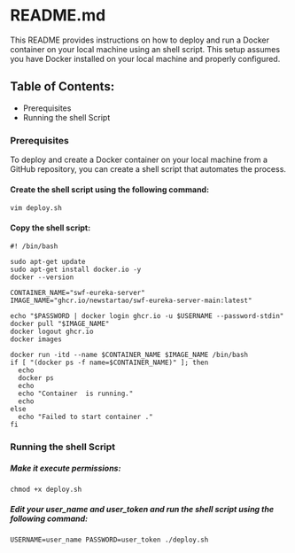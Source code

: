 README.md
=========

This README provides instructions on how to deploy and run a Docker container on your local machine using an shell script. This setup assumes you have Docker installed on your local machine and properly configured.

## Table of Contents:

* Prerequisites
* Running the shell Script

### Prerequisites

To deploy and create a Docker container on your local machine from a GitHub repository, you can create a shell script that automates the process.

#### Create the shell script using the following command:
	vim deploy.sh

#### Copy the shell script:
	#! /bin/bash
	
	sudo apt-get update
	sudo apt-get install docker.io -y
	docker --version
	
	CONTAINER_NAME="swf-eureka-server"
	IMAGE_NAME="ghcr.io/newstartao/swf-eureka-server-main:latest"
	
	echo "$PASSWORD | docker login ghcr.io -u $USERNAME --password-stdin"
	docker pull "$IMAGE_NAME"
	docker logout ghcr.io
	docker images
	
	docker run -itd --name $CONTAINER_NAME $IMAGE_NAME /bin/bash
	if [ "(docker ps -f name=$CONTAINER_NAME)" ]; then
	  echo
	  docker ps
	  echo
	  echo "Container  is running."
	  echo
	else
	  echo "Failed to start container ."
	fi		

### Running the shell Script

##### Make it execute permissions:
	chmod +x deploy.sh
 
##### Edit your user_name and user_token and run the shell script using the following command:
	USERNAME=user_name PASSWORD=user_token ./deploy.sh


			


